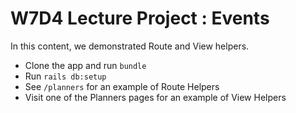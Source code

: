 # W7D4 Lecture Project : Events

In this content, we demonstrated Route and View helpers.

* Clone the app and run `bundle`
* Run `rails db:setup`
* See `/planners` for an example of Route Helpers
* Visit one of the Planners pages for an example of View Helpers